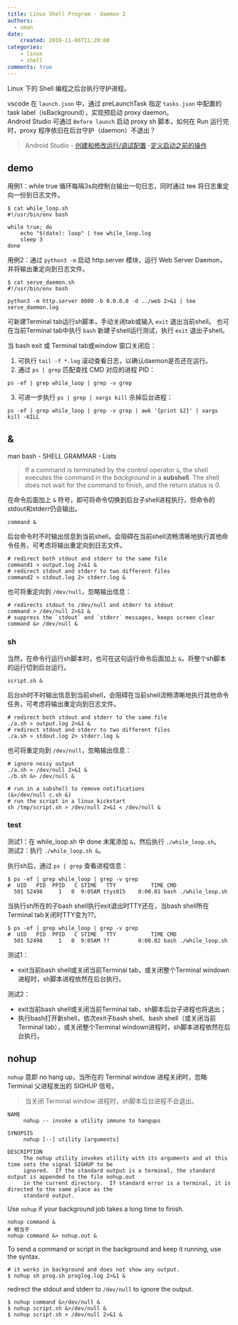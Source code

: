 ```yaml
---
title: Linux Shell Program - daemon 2
authors:
  - xman
date:
    created: 2019-11-06T11:20:00
categories:
    - linux
    - shell
comments: true
---
```


Linux 下的 Shell 编程之后台执行守护进程。

<!-- more -->

vscode 在 `launch.json` 中，通过 preLaunchTask 指定 `tasks.json` 中配置的 task label（isBackground），实现预启动 proxy daemon。  
Android Studio 可通过 `Before launch` 启动 proxy sh 脚本，如何在 Run 运行完时，proxy 程序依旧在后台守护（daemon）不退出？  

> Android Studio - [创建和修改运行/调试配置](https://developer.android.com/studio/run/rundebugconfig) -[定义启动之前的操作](https://developer.android.com/studio/run/rundebugconfig#definingbefore)  

## demo

用例1：while true 循环每隔3s向控制台输出一句日志，同时通过 tee 将日志重定向一份到日志文件。

```Shell
$ cat while_loop.sh
#!/usr/bin/env bash

while true; do
    echo "$(date): loop" | tee while_loop.log
    sleep 3
done
```

用例2：通过 `python3 -m` 启动 http.server 模块，运行 Web Server Daemon，并将输出重定向到日志文件。

```Shell
$ cat serve_daemon.sh
#!/usr/bin/env bash

python3 -m http.server 8000 -b 0.0.0.0 -d ../web 2>&1 | tee serve_daemon.log
```

可新建Terminal tab运行sh脚本，手动关闭tab或输入 `exit` 退出当前shell。
也可在当前Terminal tab中执行 `bash` 新建子shell运行测试，执行 `exit` 退出子shell。

当 bash exit 或 Terminal tab或window 窗口关闭后：

1. 可执行 `tail -f *.log` 滚动查看日志，以确认daemon是否还在运行。  
2. 通过 `ps | grep` 匹配查找 CMD 对应的进程 PID：

```Shell
ps -ef | grep while_loop | grep -v grep
```

3. 可进一步执行 `ps | grep | xargs kill` 杀掉后台进程：

```Shell
ps -ef | grep while_loop | grep -v grep | awk '{print $2}' | xargs kill -KILL
```

## &

man bash - SHELL GRAMMAR - Lists

> If a command is terminated by the control operator `&`, the shell executes the command in the *background* in a **subshell**. 
> The shell does not wait for the command to finish, and the return status is 0.

在命令后面加上 `&` 符号，即可将命令切换到后台子shell进程执行，但命令的stdout和stderr仍会输出。

```Shell
command &
```

后台命令时不时输出信息到当前shell，会阻碍在当前shell流畅清晰地执行其他命令任务，可考虑将输出重定向到日志文件。

```Shell
# redirect both stdout and stderr to the same file
command1 > output.log 2>&1 &
# redirect stdout and stderr to two different files
command2 > stdout.log 2> stderr.log &
```

也可将重定向到 `/dev/null`，忽略输出信息：

```Shell
# redirects stdout to /dev/null and stderr to stdout
command > /dev/null 2>&1 &
# suppress the `stdout` and `stderr` messages, keeps screen clear
command &> /dev/null &
```

### sh

当然，在命令行运行sh脚本时，也可在这句运行命令后面加上 `&`，将整个sh脚本的运行切到后台运行。

```Shell
script.sh &
```

后台sh时不时输出信息到当前shell，会阻碍在当前shell流畅清晰地执行其他命令任务，可考虑将输出重定向到日志文件。

```Shell
# redirect both stdout and stderr to the same file
./a.sh > output.log 2>&1 &
# redirect stdout and stderr to two different files
./a.sh > stdout.log 2> stderr.log &
```

也可将重定向到 `/dev/null`，忽略输出信息：

```Shell
# ignore noisy output
./a.sh > /dev/null 2>&1 &
./b.sh &> /dev/null &
```

```Shell
# run in a subshell to remove notifications
(&>/dev/null c.sh &)
# run the script in a linux kickstart
sh /tmp/script.sh > /dev/null 2>&1 < /dev/null &
```

### test

测试1：在 while_loop.sh 中 done 末尾添加 `&`，然后执行 `./while_loop.sh`。  
测试2：执行 `./while_loop.sh &`。  

执行sh后，通过 `ps | grep` 查看进程信息：

```Shell
$ ps -ef | grep while_loop | grep -v grep
#  UID   PID  PPID   C STIME   TTY           TIME CMD
  501 52498     1   0  9:05AM ttys015    0:00.01 bash ./while_loop.sh
```

当执行sh所在的子bash shell执行exit退出时TTY还在，当bash shell所在Terminal tab关闭时TTY变为??。

```Shell
$ ps -ef | grep while_loop | grep -v grep
#  UID   PID  PPID   C STIME   TTY           TIME CMD
  501 52498     1   0  9:05AM ??         0:00.02 bash ./while_loop.sh
```

测试1：

- exit当前bash shell或关闭当前Terminal tab，或关闭整个Terminal windown进程时，sh脚本进程依然在后台执行。

测试2：

- exit当前bash shell或关闭当前Terminal tab，sh脚本后台子进程也将退出；
- 执行bash打开新shell，依次exit子bash shell、bash shell（或关闭当前Terminal tab），或关闭整个Terminal windown进程时，sh脚本进程依然在后台执行。

## nohup

`nohup` 意即 no hang up，当所在的 Terminal window 进程关闭时，忽略 Terminal 父进程发出的 SIGHUP 信号。

> 当关闭 Terminal window 进程时，sh脚本后台进程不会退出。

```Shell
NAME
     nohup -- invoke a utility immune to hangups

SYNOPSIS
     nohup [--] utility [arguments]

DESCRIPTION
     The nohup utility invokes utility with its arguments and at this time sets the signal SIGHUP to be
     ignored.  If the standard output is a terminal, the standard output is appended to the file nohup.out
     in the current directory.  If standard error is a terminal, it is directed to the same place as the
     standard output.
```

Use `nohup` if your background job takes a long time to finish.

```Shell
nohup command &
# 相当于
nohup command &> nohup.out &
```

To send a command or script in the background and keep it running, use the syntax.

```Shell
# it works in background and does not show any output.
$ nohup sh prog.sh proglog.log 2>&1 &
```

redirect the stdout and stderr to `/dev/null` to ignore the output.

```Shell
$ nohup command &>/dev/null &
$ nohup script.sh &>/dev/null &
$ nohup script.sh > /dev/null 2>&1 &
```

